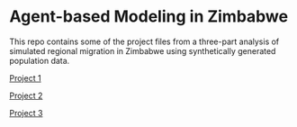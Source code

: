 # Agent-based Modeling in Zimbabwe

This repo contains some of the project files from a three-part analysis of simulated regional migration in Zimbabwe using synthetically generated population data.

[Project 1](Project_1/README.md)

[Project 2](Project_2/README.md)

[Project 3](Project_3/README.md)
